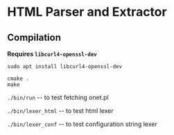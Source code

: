 # HTML Parser and Extractor

## Compilation

**Requires `libcurl4-openssl-dev`**
```
sudo apt install libcurl4-openssl-dev
```

```
cmake .
make
```

`./bin/run` -- to test fetching onet.pl

`./bin/lexer_html` -- to test html lexer

`./bin/lexer_conf` -- to test configuration string lexer
